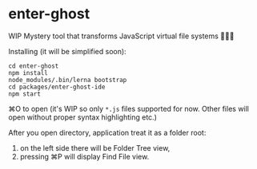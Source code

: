 # enter-ghost
WIP Mystery tool that transforms JavaScript virtual file systems 👻🎃🔮


Installing (it will be simplified soon):
```git clone https://github.com/hex13/enter-ghost
cd enter-ghost
npm install
node_modules/.bin/lerna bootstrap
cd packages/enter-ghost-ide
npm start
```

 ⌘O to open (it's WIP so only `*.js` files supported for now. Other files will open without proper syntax highlighting etc.)

After you open directory, application treat it as a folder root:
1. on the left side there will be Folder Tree view,
2. pressing ⌘P will display Find File view.
